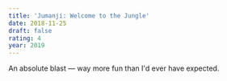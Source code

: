 ```yaml
---
title: 'Jumanji: Welcome to the Jungle'
date: 2018-11-25
draft: false
rating: 4
year: 2019
---
```


An absolute blast &mdash; way more fun than I'd ever have expected.
